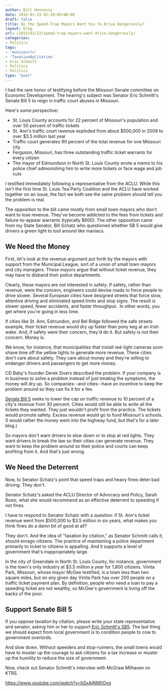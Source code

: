 ```yaml
---
author: Bill Hennessy
date: 2015-01-23 02:39:05+00:00
draft: false
title: Do the Speed-Trap Mayors Want You To Drive Dangerously?
layout: blog
url: /2015/01/22/speed-trap-mayors-want-drive-dangerously/
categories:
- Politics
tags:
- 'municourts'
- 'TaxationByCitation'
- Eric Schmitt
- Politics
- Politics
type: "post"
---
```


I had the rare honor of testifying before the Missouri Senate committee on Economic Development. The hearing's subject was Senator Eric Schmitt's Senate Bill 5 to reign in traffic court abuses in Missouri.

Here's some perspective:




  * St. Louis County accounts for 22 percent of Missouri's population and over 50 percent of traffic tickets
  * St. Ann's traffic court revenue exploded from about $500,000 in 2009 to over $3.5 million last year
  * Traffic court generates 90 percent of the total revenue for one Missouri city
  * Ferguson, Missouri, has three outstanding traffic ticket warrants for every citizen
  * The mayor of Edmundson in North St. Louis County wrote a memo to his police chief admonishing him to write more tickets or face wage and job cuts


I testified immediately following a representative from the ACLU. While this isn't the first time St. Louis Tea Party Coalition and the ACLU have worked together on an issue, the fact we both see the same problem should tell you the problem is real.

The opposition to the bill came mostly from small town mayors who don't want to lose revenue. They've become addicted to the fees from tickets and failure-to-appear warrants (typically $600). The other opposition came from my State Senator, Bill Schatz who questioned whether SB 5 would give drivers a green light to tool around like maniacs.



## We Need the Money



First, let's look at the revenue argument put forth by the mayors with support from the Municipal League, sort of a union of small town mayors and city managers. These mayors argue that without ticket revenue, they may have to disband their police departments.

Clearly, these mayors are not interested in safety. If safety, rather than revenue, were the concern, engineers could devise roads to force people to drive slower. Several European cities have designed streets that force slow, attentive driving and eliminated speed limits and stop signs. The result is slower speed, fewer accidents, and faster throughput.  In other words, you get where you're going in less time.

If cities like St. Ann, Edmundon, and Bel Ridge followed the safe streets example, their ticket revenue would dry up faster than pony keg at an Irish wake. And, if safety were their concern, they'd do it. But safety is not their concern. Money is.

We know, for instance, that municipalities that install red-light cameras soon shave time off the yellow lights to generate more revenue. These cities don't care about safety. They care about money and they're willing to endanger drivers and passengers to get more money.

CD Baby's founder Derek Sivers described the problem. If your company is in business to solve a problem instead of just treating the symptoms, the money will dry up. So companies--and cities--have an incentive to keep the problem around so they can fix it for a fee.

[Senate Bill 5](https://www.senate.mo.gov/15info/BTS_Web/Bill.aspx?SessionType=R&BillID=160) seeks to lower the cap on traffic revenue to 10 percent of a city's revenue from 30 percent. Cities would still be able to write all the tickets they wanted. They just wouldn't profit from the practice. The tickets would promote safety. Excess revenue would go to fund Missouri's schools. (I would rather the money went into the highway fund, but that's for a later blog.)

So mayors don't want drivers to slow down or to stop at red lights. They want drivers to break the law so their cities can generate revenue. They want to keep the problem around so their police and courts can keep profiting from it. And that's just wrong.



## We Need the Deterrent



Now, to Senator Schatz's point that speed traps and heavy fines deter bad driving. They don't.

Senator Schatz's asked the ACLU Director of Advocacy and Policy, Sarah Rossi, what she would recommend as an effective deterrent to speeding if not fines.

I have to respond to Senator Schatz with a question: if St. Ann's ticket revenue went from $500,000 to $3.5 million in six years, what makes you think fines do a damn bit of good at all?

They don't. And the idea of "taxation by citation," as Senator Schmitt calls it, should enrage citizens. The practice of maintaining a police department primarily to ticket to citizens is appalling. And it supports a level of government that's inappropriately large.

In the city of Greendale in North St. Louis County, for instance, government is the town's only industry at $3.5 million a year for 1,800 citizens. Vinita Park, Missouri, whose mayor McGee testified, is a town less than two square miles, but on any given day Vinita Park has over 200 people on a traffic ticket payment plan. By definition, people who need a loan to pay a speeding ticket are not wealthy, so McGee's government is living off the backs of the poor.



## Support Senate Bill 5



If you oppose taxation by citation, please write your state representative and senator, asking him or her to support [Eric Schmitt's SB5](https://www.senate.mo.gov/media/15info/schmitt/releases/012115-SB5.html). The last thing we should expect from local government is to condition people to cow to government overlords.

And slow down. Without speeders and stop-runners, the small towns would have to muster up the courage to ask citizens for a tax increase or muster up the humility to reduce the size of government.

Now, check out Senator Schmitt's interview with McGraw Milhaven on KTRS.

https://www.youtube.com/watch?v=bSxAjNM0Ovg
